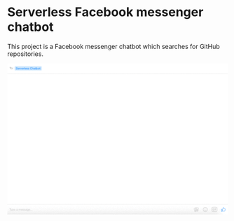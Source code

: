 # Serverless Facebook messenger chatbot
This project is a Facebook messenger chatbot which searches for GitHub repositories.

![Serverless Facebook messenger chatbot screenshot](screenshot-1.gif)
